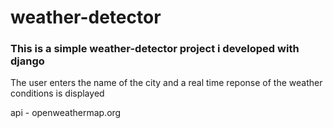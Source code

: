 # weather-detector

### This is a simple weather-detector project i developed with django
The user enters the name of the city and a real time reponse of the weather conditions is displayed

api - openweathermap.org
